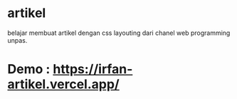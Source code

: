 # artikel
belajar membuat artikel dengan css layouting dari chanel web programming unpas.

# Demo : https://irfan-artikel.vercel.app/
